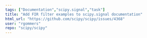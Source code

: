 ```yaml
---
tags: ["Documentation","scipy.signal","task"]
title: "Add FIR filter examples to scipy.signal documentation"
html_url: "https://github.com/scipy/scipy/issues/4368"
user: "rgommers"
repo: "scipy/scipy"
---
```


